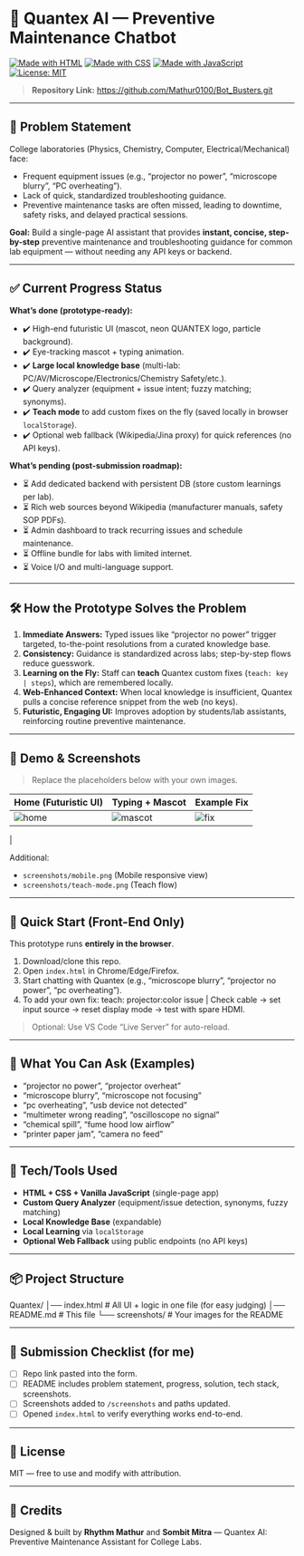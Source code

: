 # 🤖 Quantex AI — Preventive Maintenance Chatbot

[![Made with HTML](https://img.shields.io/badge/Made%20with-HTML-orange?style=for-the-badge&logo=html5)](https://developer.mozilla.org/en-US/docs/Web/HTML)
[![Made with CSS](https://img.shields.io/badge/Made%20with-CSS-blue?style=for-the-badge&logo=css3)](https://developer.mozilla.org/en-US/docs/Web/CSS)
[![Made with JavaScript](https://img.shields.io/badge/Made%20with-JavaScript-yellow?style=for-the-badge&logo=javascript)](https://developer.mozilla.org/en-US/docs/Web/JavaScript)
[![License: MIT](https://img.shields.io/badge/License-MIT-green?style=for-the-badge)](https://opensource.org/licenses/MIT)

> **Repository Link:** https://github.com/Mathur0100/Bot_Busters.git

---

## 🧩 Problem Statement

College laboratories (Physics, Chemistry, Computer, Electrical/Mechanical) face:
- Frequent equipment issues (e.g., “projector no power”, “microscope blurry”, “PC overheating”).
- Lack of quick, standardized troubleshooting guidance.
- Preventive maintenance tasks are often missed, leading to downtime, safety risks, and delayed practical sessions.

**Goal:** Build a single-page AI assistant that provides **instant, concise, step-by-step** preventive maintenance and troubleshooting guidance for common lab equipment — without needing any API keys or backend.

---

## ✅ Current Progress Status

**What’s done (prototype-ready):**
- ✔️ High-end futuristic UI (mascot, neon QUANTEX logo, particle background).
- ✔️ Eye-tracking mascot + typing animation.
- ✔️ **Large local knowledge base** (multi-lab: PC/AV/Microscope/Electronics/Chemistry Safety/etc.).
- ✔️ Query analyzer (equipment + issue intent; fuzzy matching; synonyms).
- ✔️ **Teach mode** to add custom fixes on the fly (saved locally in browser `localStorage`).
- ✔️ Optional web fallback (Wikipedia/Jina proxy) for quick references (no API keys).

**What’s pending (post-submission roadmap):**
- ⏳ Add dedicated backend with persistent DB (store custom learnings per lab).
- ⏳ Rich web sources beyond Wikipedia (manufacturer manuals, safety SOP PDFs).
- ⏳ Admin dashboard to track recurring issues and schedule maintenance.
- ⏳ Offline bundle for labs with limited internet.
- ⏳ Voice I/O and multi-language support.

---

## 🛠️ How the Prototype Solves the Problem

1. **Immediate Answers:** Typed issues like “projector no power” trigger targeted, to-the-point resolutions from a curated knowledge base.
2. **Consistency:** Guidance is standardized across labs; step-by-step flows reduce guesswork.
3. **Learning on the Fly:** Staff can **teach** Quantex custom fixes (`teach: key | steps`), which are remembered locally.
4. **Web-Enhanced Context:** When local knowledge is insufficient, Quantex pulls a concise reference snippet from the web (no keys).
5. **Futuristic, Engaging UI:** Improves adoption by students/lab assistants, reinforcing routine preventive maintenance.

---

## 🧪 Demo & Screenshots

> Replace the placeholders below with your own images.

| Home (Futuristic UI) | Typing + Mascot | Example Fix |
|---|---|---|
|![home](https://github.com/user-attachments/assets/f894f638-889e-4082-a154-129b003051bd) | ![mascot](https://github.com/user-attachments/assets/51b5b3f9-c79d-4dac-baa8-88a257df6a90) | ![fix](https://github.com/user-attachments/assets/d13cdd53-072b-47b2-877a-2c8845f00b81)
|

Additional:
- `screenshots/mobile.png` (Mobile responsive view)
- `screenshots/teach-mode.png` (Teach flow)

---

## 🚀 Quick Start (Front-End Only)

This prototype runs **entirely in the browser**.

1. Download/clone this repo.
2. Open `index.html` in Chrome/Edge/Firefox.
3. Start chatting with Quantex (e.g., “microscope blurry”, “projector no power”, “pc overheating”).
4. To add your own fix:
teach: projector:color issue | Check cable → set input source → reset display mode → test with spare HDMI.

> Optional: Use VS Code “Live Server” for auto-reload.

---

## 🧠 What You Can Ask (Examples)

- “projector no power”, “projector overheat”
- “microscope blurry”, “microscope not focusing”
- “pc overheating”, “usb device not detected”
- “multimeter wrong reading”, “oscilloscope no signal”
- “chemical spill”, “fume hood low airflow”
- “printer paper jam”, “camera no feed”

---

## 🧰 Tech/Tools Used

- **HTML + CSS + Vanilla JavaScript** (single-page app)
- **Custom Query Analyzer** (equipment/issue detection, synonyms, fuzzy matching)
- **Local Knowledge Base** (expandable)
- **Local Learning** via `localStorage`
- **Optional Web Fallback** using public endpoints (no API keys)

---

## 📦 Project Structure

Quantex/
│── index.html # All UI + logic in one file (for easy judging)
│── README.md # This file
└── screenshots/ # Your images for the README

---

## 🧭 Submission Checklist (for me)

- [ ] Repo link pasted into the form.
- [ ] README includes problem statement, progress, solution, tech stack, screenshots.
- [ ] Screenshots added to `/screenshots` and paths updated.
- [ ] Opened `index.html` to verify everything works end-to-end.

---

## 📜 License

MIT — free to use and modify with attribution.

---

## 🙌 Credits

Designed & built by **Rhythm Mathur** and **Sombit Mitra** — Quantex AI: Preventive Maintenance Assistant for College Labs.
